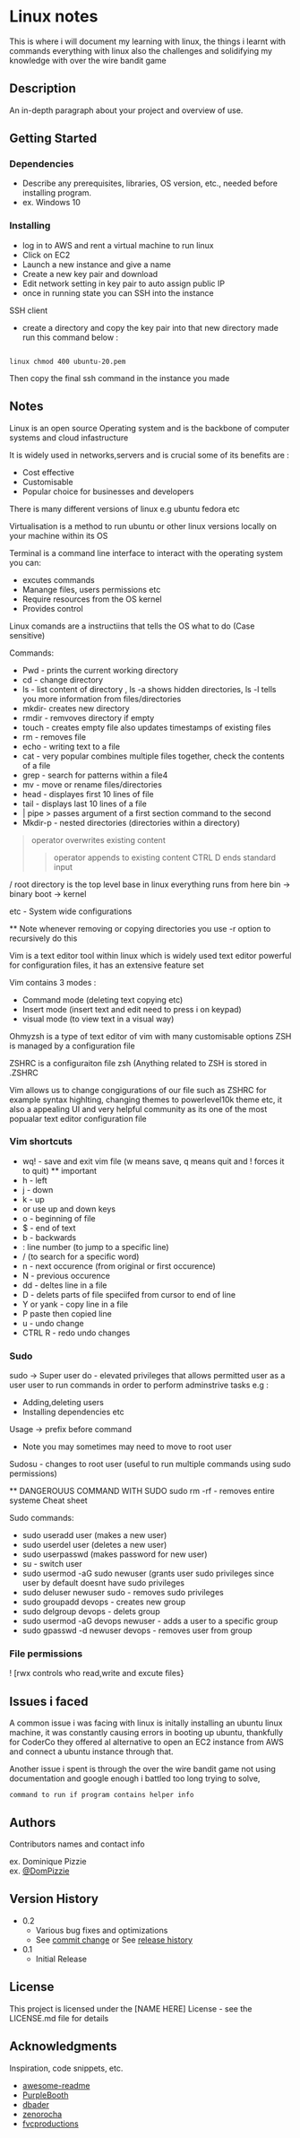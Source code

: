 # Linux notes

This is where i will document my learning with linux, the things i learnt with commands everything with linux also the challenges and solidifying my knowledge with over the wire bandit game

## Description

An in-depth paragraph about your project and overview of use.

## Getting Started

### Dependencies

* Describe any prerequisites, libraries, OS version, etc., needed before installing program.
* ex. Windows 10

### Installing

* log in to AWS and rent a virtual machine to run linux
* Click on EC2 
* Launch a new instance and give a name
* Create a new key pair and download
* Edit network setting in key pair to auto assign public IP
* once in running state you can SSH into the instance

SSH client
* create a directory and copy the key pair into that new directory made
run this command below :
```

linux chmod 400 ubuntu-20.pem 
```


Then copy the final ssh command in the instance you made

## Notes
Linux is an open source Operating system and is the backbone of computer systems and cloud infastructure

It is widely used in networks,servers and is crucial some of its benefits are :
* Cost effective
* Customisable 
* Popular choice for businesses and developers

There is many different versions of linux e.g ubuntu fedora etc

Virtualisation is a method to run ubuntu or other linux versions locally on your machine within its OS

Terminal is a command line interface to interact with the operating system you can:
* excutes commands
* Manange files, users permissions etc
* Require resources from the OS kernel
* Provides control

Linux comands are a instructiins that tells the OS what to do (Case sensitive)


Commands:
* Pwd - prints the current working directory
* cd - change directory
* ls - list content of directory , ls -a shows hidden directories, ls -l tells you more information from files/directories
* mkdir- creates new directory
* rmdir - remvoves directory if empty
* touch - creates empty file also updates timestamps of existing files
* rm - removes file
* echo - writing text to a file
* cat -  very popular combines multiple files together, check the contents of a file
* grep - search for patterns within a file4
* mv - move or rename files/directories
* head - displayes first 10 lines of file 
* tail - displays last 10 lines of a file
* | pipe > passes argument of a first section command to the second
* Mkdir-p - nested directories (directories within a directory)

> operator overwrites existing content
>> operator appends to existing content 
CTRL D ends standard input 


/ root directory is the top level base in linux everything runs from here
 bin -> binary
 boot -> kernel 

 etc - System wide configurations 

** Note whenever removing or copying directories you use -r option to recursively do this

Vim is a text editor tool within linux which is widely used text editor powerful for configuration files, it has an extensive feature set

Vim contains 3 modes :
* Command mode (deleting text copying etc)
* Insert mode (insert text and edit need to press i on keypad)
* visual mode (to view text in a visual way)

Ohmyzsh is a type of text editor of vim with many customisable options 
ZSH is managed by a configuration file

ZSHRC is a configuraiton file zsh (Anything related to ZSH is stored in .ZSHRC

Vim allows us to change congigurations of our file such as ZSHRC for example syntax highlting, changing themes to powerlevel10k theme etc, it also a appealing UI and very helpful community as its one of the most popualar text editor configuration file

### Vim shortcuts
* wq! - save and exit vim file (w means save, q means quit and ! forces it to quit) ** important
* h - left
* j - down
* k - up
* or use up and down keys
* o - beginning of file
* $ - end of text
* b - backwards
* : line number (to jump to a specific line)
* / (to search for a specific word)
* n - next occurence (from original or first occurence)
* N - previous occurence
* dd - deltes line in a file
* D - delets parts of file speciifed from cursor to end of line
* Y or yank - copy line in a file
* P paste then copied line
* u - undo change
* CTRL R - redo undo changes

### Sudo
sudo -> Super user do - elevated privileges that allows permitted user as a user user to run commands in order to perform adminstrive tasks e.g :
* Adding,deleting users
* Installing dependencies etc

Usage -> prefix before command
* Note you may sometimes may need to move to root user

Sudosu - changes to root user (useful to run multiple commands using sudo permissions)

** DANGEROUUS COMMAND WITH SUDO
sudo rm -rf - removes entire systeme
Cheat sheet

Sudo commands:
* sudo useradd user (makes a new user)
* sudo userdel user (deletes a new user)
* sudo userpasswd (makes password for new user)
* su - switch user
* sudo usermod -aG sudo newuser (grants user sudo privileges since user by default doesnt have sudo privileges
* sudo deluser newuser sudo - removes sudo privileges
* sudo groupadd devops - creates new group
* sudo delgroup devops - delets group
* sudo usermod -aG  devops newuser - adds a user to a specific group
* sudo gpasswd -d newuser devops - removes user from group

### File permissions
! [rwx controls who read,write and excute files}



## Issues i faced

A common issue i was facing with linux is initally installing an ubuntu linux machine, it was constantly causing errors in booting up ubuntu, thankfully for CoderCo they offered al alternative to open an EC2 instance from AWS and connect a ubuntu instance through that.

Another issue i spent is through the over the wire bandit game not using documentation and google enough i battled too long trying to solve,
```
command to run if program contains helper info
```

## Authors

Contributors names and contact info

ex. Dominique Pizzie  
ex. [@DomPizzie](https://twitter.com/dompizzie)

## Version History

* 0.2
    * Various bug fixes and optimizations
    * See [commit change]() or See [release history]()
* 0.1
    * Initial Release

## License

This project is licensed under the [NAME HERE] License - see the LICENSE.md file for details

## Acknowledgments

Inspiration, code snippets, etc.
* [awesome-readme](https://github.com/matiassingers/awesome-readme)
* [PurpleBooth](https://gist.github.com/PurpleBooth/109311bb0361f32d87a2)
* [dbader](https://github.com/dbader/readme-template)
* [zenorocha](https://gist.github.com/zenorocha/4526327)
* [fvcproductions](https://gist.github.com/fvcproductions/1bfc2d4aecb01a834b46)
